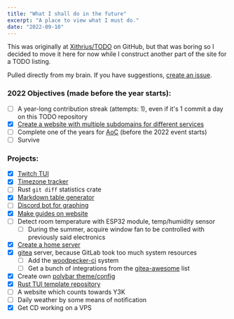 ```yaml
---
title: "What I shall do in the future"
excerpt: "A place to view what I must do."
date: "2022-09-10"
---
```


This was originally at [Xithrius/TODO](https://github.com/Xithrius/TODO) on GitHub, but that was boring so I decided to move it here for now while I construct another part of the site for a TODO listing.

Pulled directly from my brain. If you have suggestions, [create an issue](https://github.com/Xithrius/TODO/issues/new).

### 2022 Objectives (made before the year starts):

- [ ] A year-long contribution streak (attempts: 1), even if it's 1 commit a day on this TODO repository
- [x] [Create a website with multiple subdomains for different services](https://github.com/Xithrius/xithrius.cloud)
- [ ] Complete one of the years for [AoC](https://adventofcode.com/) (before the 2022 event starts)
- [ ] Survive

### Projects:

- [x] [Twitch TUI](https://github.com/Xithrius/twitch-tui)
- [x] [Timezone tracker](https://github.com/Xithrius/timezone-tracker)
- [ ] Rust `git diff` statistics crate
- [x] [Markdown table generator](https://github.com/Xithrius/markdown-table-rs)
- [ ] [Discord bot for graphing](https://github.com/Xithrius/Xythrion)
- [x] [Make guides on website](https://github.com/Xithrius/xithrius.cloud/tree/main/site_blog)
- [ ] Detect room temperature with ESP32 module, temp/humidity sensor
  - [ ] During the summer, acquire window fan to be controlled with previously said electronics
- [x] [Create a home server](https://github.com/Xithrius/titan.xithrius.cloud)
- [x] [gitea](https://docs.gitea.io/en-us) server, because GitLab took too much system resources
  - [ ] Add the [woodpecker-ci](https://github.com/woodpecker-ci/woodpecker) system
  - [ ] Get a bunch of integrations from the [gitea-awesome](https://gitea.com/gitea/awesome-gitea) list
- [x] Create own [polybar theme/config](https://github.com/Xithrius/dotfiles/tree/main/.config/polybar)
- [x] [Rust TUI template repository](https://github.com/Xithrius/rust-tui-project-template)
- [ ] A website which counts towards Y3K
- [ ] Daily weather by some means of notification
- [x] Get CD working on a VPS
